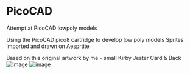 # PicoCAD
Attempt at PicoCAD lowpoly models

Using the PicoCAD pico8 cartridge to develop low poly models
Sprites imported and drawn on Aesprtite

Based on this original artwork by me - small Kirby Jester Card & Back 
![image](https://user-images.githubusercontent.com/10060480/152443374-460b8d39-889e-448e-98f0-19163522530e.png)
![image](https://user-images.githubusercontent.com/10060480/152443439-ebd0b7f8-6104-4046-a1bd-878c6036d6eb.png)

